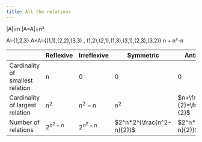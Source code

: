 ```yaml
---
title: All the relations
---
```

|A|=n
|A×A|=n²

A={1,2,3}
A×A={(1,1),(2,2),(3,3)  ,  (1,2),(2,1),(1,3),(3,1),(2,3),(3,2)}
             n                   +             n²-n


|  | Reflexive | Irreflexive | Symmetric | Antisymmetric | Asymmetric | Transitive |
| ----------- | ----------- |  ----------- |  ----------- |  ----------- |  ----------- |  ----------- |  
| Cardinality of smallest relation | n | 0 | 0 | 0 | 0 | 0 |
| Cardinality of largest relation | $n^2$ | $n^2-n$ | $n^2$ | $n+\frac{n^2-n}{2}=\frac{n(n+1)}{2}$ | $\frac{n^2-n}{2}$ | $n^2$ | 
| Number of relations | $2^{n^2-n}$ | $2^{n^2-n}$ | $2^n*2^{\frac{n^2-n}{2}}$ | $2^n*3^{\frac{n^2-n}{2}}$ | $3^{\frac{n^2-n}{2}}$ | No formula |

